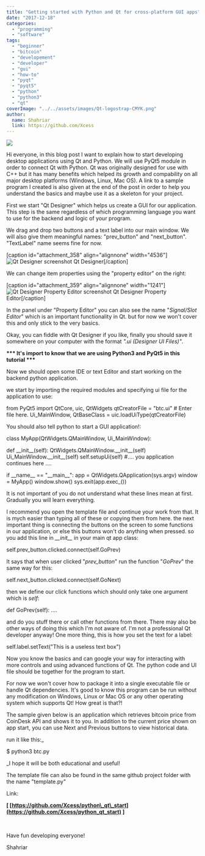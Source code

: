 ```yaml
---
title: "Getting started with Python and Qt for cross-platform GUI apps"
date: "2017-12-18"
categories: 
  - "programming"
  - "software"
tags: 
  - "beginner"
  - "bitcoin"
  - "developement"
  - "developer"
  - "gui"
  - "how-to"
  - "pyqt"
  - "pyqt5"
  - "python"
  - "python3"
  - "qt"
coverImage: "../../assets/images/Qt-logostrap-CMYK.png"
author:
  name: Shahriar
  link: https://github.com/Xcess
---
```


![](../../assets/images/Qt-logostrap-CMYK.png)

Hi everyone, in this blog post I want to explain how to start developing desktop applications using Qt and Python. We will use PyQt5 module in order to connect Qt with Python. Qt was originally designed for use with C++ but it has many benefits which helped its growth and compability on all major desktop platforms (Windows, Linux, Mac OS). A link to a sample program I created is also given at the end of the post in order to help you understand the basics and maybe use it as a skeleton for your project.

First we start "Qt Designer" which helps us create a GUI for our application. This step is the same regardless of which programming language you want to use for the backend and logic of your program.

We drag and drop two buttons and a text label into our main window. We will also give them meaningful names: "prev\_button" and "next\_button". "TextLabel" name seems fine for now.

\[caption id="attachment\_358" align="alignnone" width="4536"\]![Qt Designer screenshot](../../assets/images/Qt-designer-start.png) Qt Designer\[/caption\]

We can change item properties using the "property editor" on the right:

\[caption id="attachment\_359" align="alignnone" width="1241"\]![Qt Designer Property Editor screenshot](../../assets/images/Qt-property-editor.png) Qt Designer Property Editor\[/caption\]

In the panel under "Property Editor" you can also see the name "_Signal/Slot Editor_" which is an important functionality in Qt. but for now we won't cover this and only stick to the very basics.

Okay, you can fiddle with Qt Designer if you like, finally you should save it somewhere on your computer with the format _".ui (Designer UI Files)"_.

**\*\*\* It's import to know that we are using Python3 and PyQt5 in this tutorial \*\*\***

Now we should open some IDE or text Editor and start working on the backend python application.

we start by importing the required modules and specifying ui file for the application to use:

from PyQt5 import QtCore, uic, QtWidgets
qtCreatorFile = "btc.ui" # Enter file here.
Ui\_MainWindow, QtBaseClass = uic.loadUiType(qtCreatorFile)

You should also tell python to start a GUI application!:

class MyApp(QtWidgets.QMainWindow, Ui\_MainWindow):

def \_\_init\_\_(self):
    QtWidgets.QMainWindow.\_\_init\_\_(self)
    Ui\_MainWindow.\_\_init\_\_(self)
    self.setupUi(self)
    #.... you application continues here ....

if \_\_name\_\_ == "\_\_main\_\_":
    app = QtWidgets.QApplication(sys.argv)
    window = MyApp()
    window.show()
    sys.exit(app.exec\_())

It is not important of you do not understand what these lines mean at first. Gradually you will learn everything.

I recommend you open the template file and continue your work from that. It is mych easier than typing all of these or copying them from here. the next important thing is connecting the buttons on the screen to some functions in our application, or else this buttons won't do anything when pressed. so you add this line in _\_\_init\_\__ in your main qt app class:

self.prev\_button.clicked.connect(self.GoPrev)

It says that when user clicked "_prev\_button_" run the function "_GoPrev_" the same way for this:

self.next\_button.clicked.connect(self.GoNext)

then we define our click functions which should only take one argument which is _self_:

def GoPrev(self):
    ....

and do you stuff there or call other functions from there. There may also be other ways of doing this which I'm not aware of. I'm not a professional Qt developer anyway! One more thing, this is how you set the text for a label:

self.label.setText("This is a useless text box")

Now you know the basics and can google your way for interacting with more controls and using advanced functions of Qt. The python code and UI file should be together for the program to start.

For now we won't cover how to package it into a single executable file or handle Qt dependencies. It's good to know this program can be run without any modification on Windows, Linux or Mac OS or any other operating system which supports Qt! How great is that?!

The sample given below is an application which retrieves bitcoin price from CoinDesk API and shows it to you. In addition to the current price shown on app start, you can use Next and Previous buttons to view historical data.

run it like this:_

$ python3 btc.py

_I hope it will be both educational and useful!

The template file can also be found in the same github project folder with the name "template.py"

Link:

**\[ [https://github.com/Xcess/python\_qt\_start](https://github.com/Xcess/python_qt_start) \]**

 

Have fun developing everyone!

Shahriar
